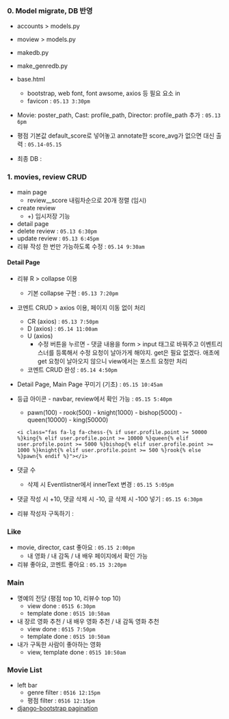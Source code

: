 ### 0. Model migrate, DB 반영

* accounts > models.py

* moview > models.py

* makedb.py

* make_genredb.py

* base.html
  * bootstrap, web font, font awsome, axios 등 필요 요소 in
  * favicon : `05.13 3:30pm`
* Movie: poster_path, Cast: profile_path, Director: profile_path 추가 : `05.13 6pm`
* 평점 기본값 default_score로 넣어놓고 annotate한 score_avg가 없으면 대신 출력 : `05.14-05.15`
* 최종 DB : 

### 1. movies, review CRUD

* main page
  * review__score 내림차순으로 20개 정렬 (임시)
* create review
  * +) 임시저장 기능
* detail page
* delete review : `05.13 6:30pm`
* update review : `05.13 6:45pm`
* 리뷰 작성 한 번만 가능하도록 수정 : `05.14 9:30am`

#### Detail Page

* 리뷰 R > collapse 이용

  * 기본 collapse 구현 : `05.13 7:20pm`

* 코멘트 CRUD > axios 이용, 페이지 이동 없이 처리 
  * CR (axios) : `05.13 7:50pm`
  * D (axios) : `05.14 11:00am`
  * U (axios)
    * 수정 버튼을 누르면 - 댓글 내용을 form > input 태그로 바꿔주고 이벤트리스너를 등록해서 수정 요청이 날아가게 해야지. get은 필요 없겠다. 애초에 get 요청이 날아오지 않으니 view에서는 포스트 요청만 처리
  * 코멘트 CRUD 완성 : `05.14 4:50pm`

* Detail Page, Main Page 꾸미기 (기초) : `05.15 10:45am`

* 등급 아이콘 - navbar, review에서 확인 가능 : `05.15 5:40pm`

  * pawn(100) - rook(500) - knight(1000) - bishop(5000) - queen(10000) - king(50000)

  ```django
  <i class="fas fa-lg fa-chess-{% if user.profile.point >= 50000 %}king{% elif user.profile.point >= 10000 %}queen{% elif user.profile.point >= 5000 %}bishop{% elif user.profile.point >= 1000 %}knight{% elif user.profile.point >= 500 %}rook{% else %}pawn{% endif %}"></i>
  ```

* 댓글 수

  * 삭제 시 Eventlistner에서 innerText 변경 : `05.15 5:05pm`

* 댓글 작성 시 +10, 댓글 삭제 시 -10, 글 삭제 시 -100 넣기 : `05.15 6:30pm`

* 리뷰 작성자 구독하기 : 

### Like

* movie, director, cast 좋아요 : `05.15 2:00pm`
  * 내 영화 / 내 감독 / 내 배우 페이지에서 확인 가능
* 리뷰 좋아요, 코멘트 좋아요 : `05.15 3:20pm`

### Main

* 명예의 전당 (평점 top 10, 리뷰수 top 10)
  * view done : `0515 6:30pm`
  * template done : `0515 10:50am`
* 내 장르 영화 추천 / 내 배우 영화 추천 / 내 감독 영화 추천
  * view done : `0515 7:50pm`
  * template done : `0515 10:50am`
* 내가 구독한 사람이 좋아하는 영화
  * view, template done : `0515 10:50am`

### Movie List

* left bar
  * genre filter : `0516 12:15pm`
  * 평점 filter : `0516 12:15pm`
* [django-bootstrap pagination](<https://github.com/jmcclell/django-bootstrap-pagination>)


